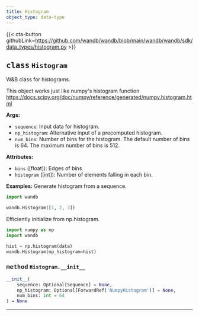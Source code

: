 ```yaml
---
title: Histogram
object_type: data-type
---
```


{{< cta-button githubLink=https://github.com/wandb/wandb/blob/main/wandb/wandb/sdk/data_types/histogram.py >}}




## <kbd>class</kbd> `Histogram`
W&B class for histograms. 

This object works just like numpy's histogram function https://docs.scipy.org/doc/numpy/reference/generated/numpy.histogram.html 





**Args:**
 
 - `sequence`:  Input data for histogram. 
 - `np_histogram`:  Alternative input of a precomputed histogram. 
 - `num_bins`:  Number of bins for the histogram.  The default number of bins  is 64. The maximum number of bins is 512. 



**Attributes:**
 
 - `bins` ([float]):  Edges of bins 
 - `histogram` ([int]):  Number of elements falling in each bin. 



**Examples:**
 Generate histogram from a sequence. 

```python
import wandb

wandb.Histogram([1, 2, 3])
``` 

Efficiently initialize from np.histogram. 

```python
import numpy as np
import wandb

hist = np.histogram(data)
wandb.Histogram(np_histogram=hist)
``` 

### <kbd>method</kbd> `Histogram.__init__`

```python
__init__(
    sequence: Optional[Sequence] = None,
    np_histogram: Optional[ForwardRef('NumpyHistogram')] = None,
    num_bins: int = 64
) → None
```








---

